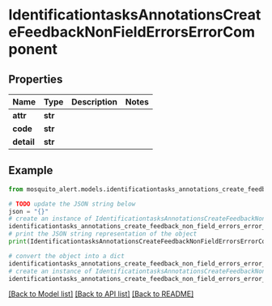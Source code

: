 # IdentificationtasksAnnotationsCreateFeedbackNonFieldErrorsErrorComponent


## Properties

Name | Type | Description | Notes
------------ | ------------- | ------------- | -------------
**attr** | **str** |  | 
**code** | **str** |  | 
**detail** | **str** |  | 

## Example

```python
from mosquito_alert.models.identificationtasks_annotations_create_feedback_non_field_errors_error_component import IdentificationtasksAnnotationsCreateFeedbackNonFieldErrorsErrorComponent

# TODO update the JSON string below
json = "{}"
# create an instance of IdentificationtasksAnnotationsCreateFeedbackNonFieldErrorsErrorComponent from a JSON string
identificationtasks_annotations_create_feedback_non_field_errors_error_component_instance = IdentificationtasksAnnotationsCreateFeedbackNonFieldErrorsErrorComponent.from_json(json)
# print the JSON string representation of the object
print(IdentificationtasksAnnotationsCreateFeedbackNonFieldErrorsErrorComponent.to_json())

# convert the object into a dict
identificationtasks_annotations_create_feedback_non_field_errors_error_component_dict = identificationtasks_annotations_create_feedback_non_field_errors_error_component_instance.to_dict()
# create an instance of IdentificationtasksAnnotationsCreateFeedbackNonFieldErrorsErrorComponent from a dict
identificationtasks_annotations_create_feedback_non_field_errors_error_component_from_dict = IdentificationtasksAnnotationsCreateFeedbackNonFieldErrorsErrorComponent.from_dict(identificationtasks_annotations_create_feedback_non_field_errors_error_component_dict)
```
[[Back to Model list]](../README.md#documentation-for-models) [[Back to API list]](../README.md#documentation-for-api-endpoints) [[Back to README]](../README.md)


